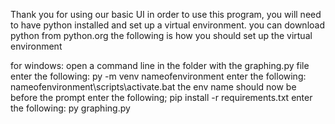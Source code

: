 Thank you for using our basic UI
in order to use this program, you will need to have python installed and set up a virtual environment.
you can download python from python.org
the following is how you should set up the virtual environment

for windows:
open a command line in the folder with the graphing.py file
enter the following: py -m venv nameofenvironment
enter the following: nameofenvironment\scripts\activate.bat
the env name should now be before the prompt
enter the following; pip install -r requirements.txt
enter the following: py graphing.py
